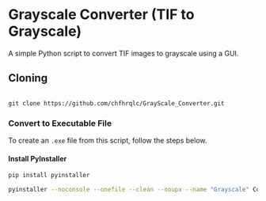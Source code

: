 
# Grayscale Converter (TIF to Grayscale)

A simple Python script to convert TIF images to grayscale using a GUI.

## Cloning 
<code>
git clone https://github.com/chfhrqlc/GrayScale_Converter.git
</code>


### Convert to Executable File
To create an `.exe` file from this script, follow the steps below.

#### Install PyInstaller
```sh
pip install pyinstaller 

pyinstaller --noconsole --onefile --clean --noupx --name "Grayscale" ConverTIF
